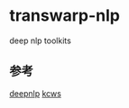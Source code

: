 # transwarp-nlp
deep nlp toolkits

## 参考 

[deepnlp](https://github.com/rockingdingo/deepnlp)
[kcws](https://github.com/koth/kcws)
